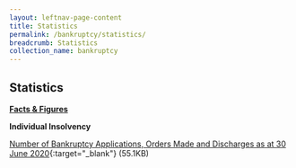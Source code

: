 ```yaml
---
layout: leftnav-page-content
title: Statistics
permalink: /bankruptcy/statistics/
breadcrumb: Statistics
collection_name: bankruptcy
---
```


Statistics
---

<u><b>Facts & Figures</b></u>

**Individual Insolvency**

[Number of Bankruptcy Applications, Orders Made and Discharges as at 30 June 2020](/files/NumberofBankruptcyApplicationsOrdersMadeandDischarges(July2020).pdf/){:target="_blank"} (55.1KB)

